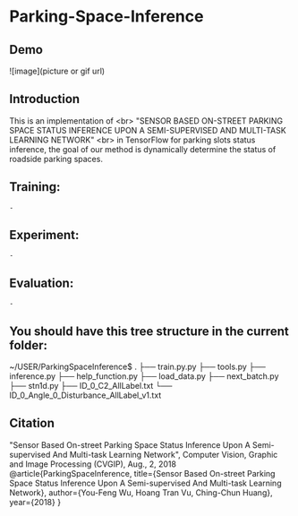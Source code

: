 # Parking-Space-Inference
## Demo
![image](picture or gif url)
## Introduction
  This is an implementation of \<br>
  "SENSOR BASED ON-STREET PARKING SPACE STATUS INFERENCE UPON A SEMI-SUPERVISED AND MULTI-TASK LEARNING NETWORK" \<br>
  in TensorFlow for parking slots status inference, the goal of our method is dynamically determine the status of roadside parking spaces. 


## 
## Training:
	-

## Experiment:
	-

## Evaluation:
	-

## You should have this tree structure in the current folder:

~/USER/ParkingSpaceInference$
.
├── train.py.py
├── tools.py
├── inference.py
├── help_function.py
├── load_data.py
├── next_batch.py
├── stn1d.py
├── ID_0_C2_AllLabel.txt
└── ID_0_Angle_0_Disturbance_AllLabel_v1.txt



## Citation
"Sensor Based On-street Parking Space Status Inference Upon A Semi-supervised And Multi-task Learning Network", Computer Vision, Graphic and Image Processing (CVGIP), Aug., 2, 2018
    @article{ParkingSpaceInference,
        title={Sensor Based On-street Parking Space Status Inference Upon A Semi-supervised And Multi-task Learning Network},
        author={You-Feng Wu, Hoang Tran Vu, Ching-Chun Huang},
        year={2018}
    }

